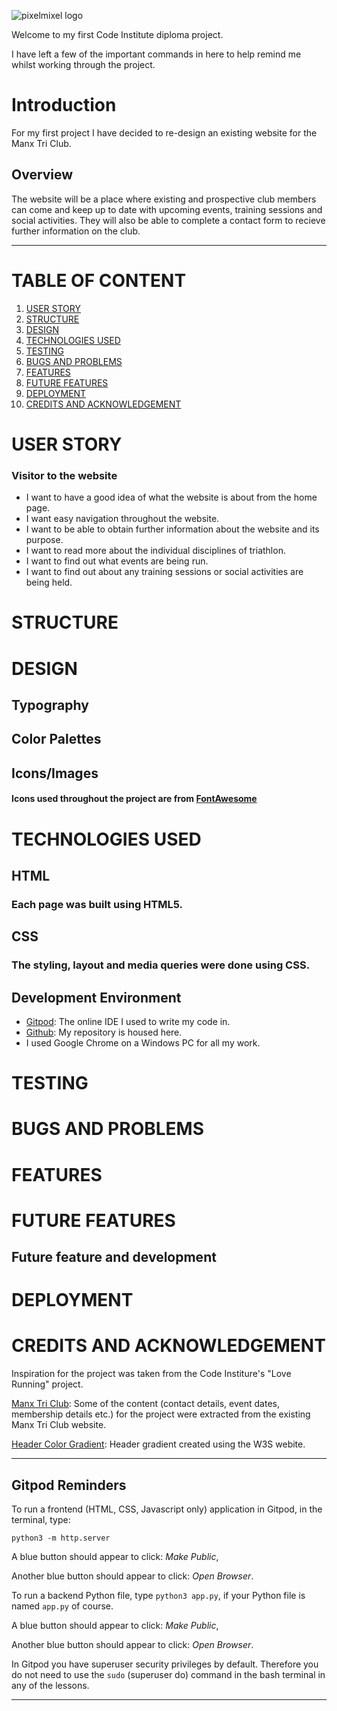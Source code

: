 ![pixelmixel logo](https://static.wixstatic.com/media/723d04_eced08187f5b4d75bff4e701a3d69cce~mv2.png/v1/fill/w_93,h_95,al_c,q_85,usm_0.66_1.00_0.01/pixelmixel_email_logo.webp)

Welcome to my first Code Institute diploma project.

I have left a few of the important commands in here to help remind me whilst working through the project.

# Introduction
For my first project I have decided to re-design an existing website for the Manx Tri Club.

## Overview
The website will be a place where existing and prospective club members can come and keep up to date with upcoming events, training sessions and social activities.  They will also be able to complete a contact form to recieve further information on the club.

---

# TABLE OF CONTENT
1. [USER STORY](#user-story)
2. [STRUCTURE](#structure)
3. [DESIGN](#design)
4. [TECHNOLOGIES USED](#technologies-used)
5. [TESTING](testing)
6. [BUGS AND PROBLEMS](#bugs-and-problems)
7. [FEATURES](#features)
8. [FUTURE FEATURES](#features-I-would-like-to-implement)
9. [DEPLOYMENT](#deployment)
10. [CREDITS AND ACKNOWLEDGEMENT](#credits-and-acknowledgement)

# USER STORY
### Visitor to the website
* I want to have a good idea of what the website is about from the home page.
* I want easy navigation throughout the website.
* I want to be able to obtain further information about the website and its purpose.
* I want to read more about the individual disciplines of triathlon.
* I want to find out what events are being run.
* I want to find out about any training sessions or social activities are being held.

# STRUCTURE


# DESIGN
## Typography

## Color Palettes

## Icons/Images
#### Icons used throughout the project are from [FontAwesome](https://fontawesome.com/)


# TECHNOLOGIES USED
## HTML
### Each page was built using HTML5.

## CSS
### The styling, layout and media queries were done using CSS.

## Development Environment
* [Gitpod](https://gitpod.io): The online IDE I used to write my code in.
* [Github](https://github.com): My repository is housed here.
* I used Google Chrome on a Windows PC for all my work.


# TESTING


# BUGS AND PROBLEMS


# FEATURES


# FUTURE FEATURES
## Future feature and development


# DEPLOYMENT


# CREDITS AND ACKNOWLEDGEMENT

Inspiration for the project was taken from the Code Institure's "Love Running" project.

[Manx Tri Club](https://manxtriclub.com/): Some of the content (contact details, event dates, membership details etc.) for the project were extracted from the existing Manx Tri Club website.

[Header Color Gradient](https://www.w3schools.com/colors/colors_gradient.asp): Header gradient created using the W3S webite.

---


## Gitpod Reminders

To run a frontend (HTML, CSS, Javascript only) application in Gitpod, in the terminal, type:

`python3 -m http.server`

A blue button should appear to click: _Make Public_,

Another blue button should appear to click: _Open Browser_.

To run a backend Python file, type `python3 app.py`, if your Python file is named `app.py` of course.

A blue button should appear to click: _Make Public_,

Another blue button should appear to click: _Open Browser_.

In Gitpod you have superuser security privileges by default. Therefore you do not need to use the `sudo` (superuser do) command in the bash terminal in any of the lessons.


------


